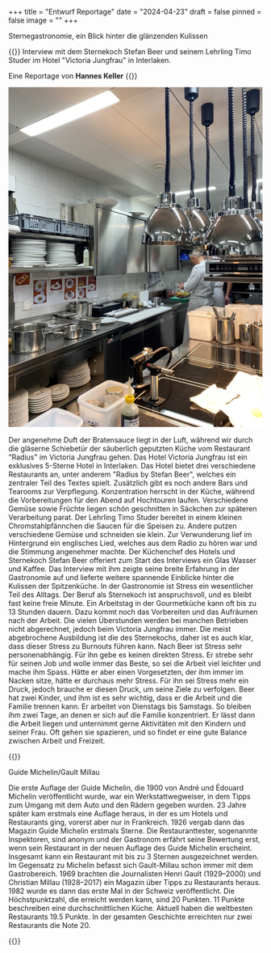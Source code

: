 +++
title = "Entwurf Reportage"
date = "2024-04-23"
draft = false
pinned = false
image = ""
+++
<!--StartFragment-->

Sternegastronomie, ein Blick hinter die glänzenden Kulissen

<!--EndFragment-->

{{<lead>}} Interview mit dem Sternekoch Stefan Beer und seinem Lehrling Timo Studer im Hotel "Victoria Jungfrau" in Interlaken.

Eine Reportage von **Hannes Keller** {{<lead>}}

![Küche des Restaurants Radius (Quelle: Hannes Keller, 2024)](kuche2.jpg)

Der angenehme Duft der Bratensauce liegt in der Luft, während wir durch die gläserne Schiebetür der säuberlich geputzten Küche vom Restaurant "Radius" im Victoria Jungfrau gehen. Das Hotel Victoria Jungfrau ist ein exklusives 5-Sterne Hotel in Interlaken. Das Hotel bietet drei verschiedene Restaurants an, unter anderem "Radius by Stefan Beer", welches ein zentraler Teil des Textes spielt. Zusätzlich gibt es noch andere Bars und Tearooms zur Verpflegung. Konzentration herrscht in der Küche, während die Vorbereitungen für den Abend auf Hochtouren laufen. Verschiedene Gemüse sowie Früchte liegen schön geschnitten in Säckchen zur späteren Verarbeitung parat. Der Lehrling Timo Studer bereitet in einem kleinen Chromstahlpfännchen die Saucen für die Speisen zu. Andere putzen verschiedene Gemüse und schneiden sie klein. Zur Verwunderung lief im Hintergrund ein englisches Lied, welches aus dem Radio zu hören war und die Stimmung angenehmer machte. Der Küchenchef des Hotels und Sternekoch Stefan Beer offeriert zum Start des Interviews ein Glas Wasser und Kaffee. Das Interview mit ihm zeigte seine breite Erfahrung in der Gastronomie auf und lieferte weitere spannende Einblicke hinter die Kulissen der Spitzenküche. In der Gastronomie ist Stress ein wesentlicher Teil des Alltags. Der Beruf als Sternekoch ist anspruchsvoll, und es bleibt fast keine freie Minute. Ein Arbeitstag in der Gourmetküche kann oft bis zu 13 Stunden dauern. Dazu kommt noch das Vorbereiten und das Aufräumen nach der Arbeit. Die vielen Überstunden werden bei manchen Betrieben nicht abgerechnet, jedoch beim Victoria Jungfrau immer. Die meist abgebrochene Ausbildung ist die des Sternekochs, daher ist es auch klar, dass dieser Stress zu Burnouts führen kann. Nach Beer ist Stress sehr personenabhängig. Für ihn gebe es keinen direkten Stress. Er strebe sehr für seinen Job und wolle immer das Beste, so sei die Arbeit viel leichter und mache ihm Spass. Hätte er aber einen Vorgesetzten, der ihm immer im Nacken sitze, hätte er durchaus mehr Stress. Für ihn sei Stress mehr ein Druck, jedoch brauche er diesen Druck, um seine Ziele zu verfolgen. Beer hat zwei Kinder, und ihm ist es sehr wichtig, dass er die Arbeit und die Familie trennen kann. Er arbeitet von Dienstags bis Samstags. So bleiben ihm zwei Tage, an denen er sich auf die Familie konzentriert. Er lässt dann die Arbeit liegen und unternimmt gerne Aktivitäten mit den Kindern und seiner Frau. Oft gehen sie spazieren, und so findet er eine gute Balance zwischen Arbeit und Freizeit.

{{<box>}}

Guide Michelin/Gault Millau 

Die erste Auflage der Guide Michelin, die 1900 von André und Édouard Michelin veröffentlicht wurde, war ein Werkstattwegweiser, in dem Tipps zum Umgang mit dem Auto und den Rädern gegeben wurden. 23 Jahre später kam erstmals eine Auflage heraus, in der es um Hotels und Restaurants ging, vorerst aber nur in Frankreich. 1926 vergab dann das Magazin Guide Michelin erstmals Sterne. Die Restauranttester, sogenannte Inspektoren, sind anonym und der Gastronom erfährt seine Bewertung erst, wenn sein Restaurant in der neuen Auflage des Guide Michelin erscheint. Insgesamt kann ein Restaurant mit bis zu 3 Sternen ausgezeichnet werden. Im Gegensatz zu Michelin befasst sich Gault-Millau schon immer mit dem Gastrobereich. 1969 brachten die Journalisten Henri Gault (1929–2000) und Christian Millau (1928–2017) ein Magazin über Tipps zu Restaurants heraus. 1982 wurde es dann das erste Mal in der Schweiz veröffentlicht. Die Höchstpunktzahl, die erreicht werden kann, sind 20 Punkten. 11 Punkte beschreiben eine durchschnittlichen Küche. Aktuell haben die weltbesten Restaurants 19.5 Punkte. In der gesamten Geschichte erreichten nur zwei Restaurants die Note 20.

{{<box>}}